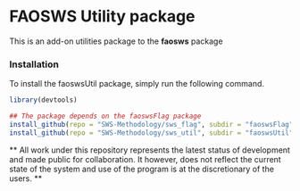 # FAOSWS Utility package

This is an add-on utilities package to the **faosws** package 

### Installation

To install the faoswsUtil package, simply run the following command. 

```r
library(devtools)

## The package depends on the faoswsFlag package
install_github(repo = "SWS-Methodology/sws_flag", subdir = "faoswsFlag")
install_github(repo = "SWS-Methodology/sws_util", subdir = "faoswsUtil")
```

** All work under this repository represents the latest status of development and made public for collaboration. It however, does not reflect the current state of the system and use of the program is at the discretionary of the users. **
